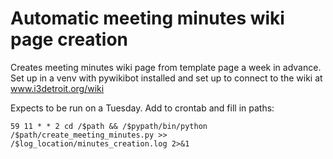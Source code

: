 # Automatic meeting minutes wiki page creation
Creates meeting minutes wiki page from template page a week in advance. Set up in a venv with pywikibot installed and set up to connect to the wiki at www.i3detroit.org/wiki

Expects to be run on a Tuesday. Add to crontab and fill in paths:
```
59 11 * * 2 cd /$path && /$pypath/bin/python /$path/create_meeting_minutes.py >> /$log_location/minutes_creation.log 2>&1
```
